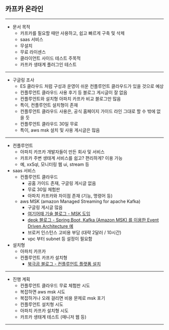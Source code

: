## 카프카 온라인

---
- 문서 목적
  - 카프카를 필요할 때만 사용하고, 쉽고 빠르게 구축 및 삭제
  - saas 서비스
  - 무설치
  - 무료 라이센스
  - 클라이언트 사이드 테스트 주목적
  - 카프카 생태계 플러그인 테스트

---
- 구글링 조사
  - ES 클라우드 처럼 구성과 운영이 쉬운 컨플루언트 클라우드가 있을 것으로 예상
  - 컨플루언트 클라우드 사용 후기 등 블로그 게시글이 잘 없음
  - 컨플루언트와 설치형 아파치 카프카 비교 블로그만 많음
  - 특이, 컨플루언트 설치형이 존재
  - 컨플루언트 클라우드 사용은, 공식 홈페이지 가이드 라인 그대로 할 수 밖에 없을 듯
  - 컨플루언트 클라우드 30일 무료
  - 특이, aws msk 설치 및 사용 게시글은 많음

---
- 컨플루언트
  - 아파치 카프카 개발자들이 만든 회사 및 서비스
  - 카프카 주변 생태계 서비스를 쉽고? 편리하게? 이용 가능
  - 예, xxSql, 모니터링 웹 ui, stream 등
- saas 서비스
  - 컨플루언트 클라우드
    - 공홈 가이드 존재, 구글링 게시글 없음
    - 무료 30일 체험판
    - 아파치 카프카와 차이점 존재 (기능, 명령어 등)
  - aws MSK (amazon Managed Streaming for apache Kafka)
    - 구글링 게시글 많음
    - [여기어때 기술 블로그 - MSK 도입](https://techblog.gccompany.co.kr/aws-msk-part1-msk-%EB%8F%84%EC%9E%85-%EC%97%AC%EC%A0%95-b000cbea5c02)
    - [deok 블로그 - Spring Boot, Kafka (Amazon MSK) 를 이용한 Event Driven Architecture 예](https://sharplee7.tistory.com/m/156)
    - 브로커 인스턴스 고비용 부담 (대략 2달러 / 10시간)
    - vpc 부터 subnet 등 설정이 필요함
- 설치형
  - 아파치 카프카
  - 컨플루언트 카프카 설치형
    - [북극곰 블로그 - 컨플루언트 플랫폼 설치](https://p-bear.tistory.com/35)

---
- 진행 계획
  - 컨플루언트 클라우드 무료 체험판 시도
  - 복잡하면 aws msk 시도
  - 복잡하거나 오래 걸리면 비용 문제로 msk 포기
  - 컨플루언트 설치형 시도
  - 아파치 카프카 설치형 시도
  - 카프카 생태계 테스트 (매니저 웹 등)

---
